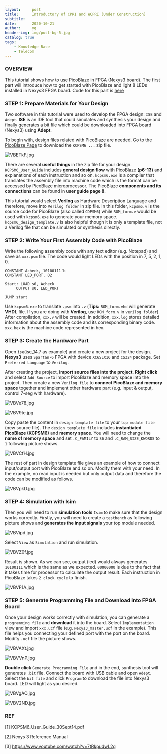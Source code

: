 ```yaml
---
layout:     post
title:      Introductory of CPRI and eCPRI (Under Construction)
subtitle:   
date:       2020-10-21
author:     yg
header-img: img/post-bg-5.jpg
catalog: true
tags:
    - Knowledge Base
    - Telecom
---
```



### OVERVIEW
This tutorial shows how to use PicoBlaze in FPGA (Nexys3 board). The first part will introduce how to get started with PicoBlaze and light 8 LEDs installed in Nexys3 FPGA board. Code for this part is [here](https://github.com/yg9120/Nexys3/tree/master/LightLEDS)


### STEP 1: Prepare Materials for Your Design

Two software in this tutorial were used to develop the FPGA design: `ISE` and `Adept`. **ISE** is an IDE tool that could simulates and synthesis your design and finally generates a bit file which could be downloaded into FPGA board (Nexys3) using **Adept**.

To begin with, design files related with PicoBlaze are needed. Go to the [PicoBlaze Page](https://www.xilinx.com/products/intellectual-property/picoblaze.html#design) to download the `KCPSM6 ...` zip file. 

![VBETkF.jpg](https://s2.ax1x.com/2019/06/08/VBETkF.jpg)

There are several **useful things** in the zip file for your design. `KCPSM6_User_Guide` includes **general design flow** with PicoBlaze **(p6-13)** and explanations of each instruction and so on. `kcpsm6.exe` is a compiler that translates the assembly file into machine code which is the format can be accessed by PicoBlaze microprocessor. The PicoBlaze **components and its connections** can be found in **user guide page 8**. 

This tutorial would select **Verilog** as Hardware Description Language and therefore, move into `Verilog folder` in zip file. In this folder, `kcpsm6.v` is the source code for PicoBlaze (also called `CDPSM6`) while `ROM_form.v` would be used with `kcpsm6.exe` to generate your memory space. `kcpsm6_design_template.v` is also helpful though it is only a template file, not a Verilog file that can be simulated or synthesis directly. 


### STEP 2: Write Your First Assembly Code with PicoBlaze

Write the following assembly code with any text editor (e.g. Notepad) and save as `xxx.psm` file. The code would light LEDs with the position in 7, 5, 2, 1, 0.

```
CONSTANT Acheck, 10100111’b
CONSTANT LED_PORT, 02

Start: LOAD s0, Acheck
     OUTPUT s0, LED_PORT

JUMP start
```

Use `kcpsm6.exe` to translate `.psm` into `.v` (**Tips:** `ROM_form.vhd` will generate **VHDL** file. If you are doing with **Verilog**, use `ROM_form.v` in `verilog folder`). After compilation, `xxx.v` will be created. In addition, `xxx.log` stores detailed information about the assembly code and its corresponding binary code. `xxx.hex` is the machine code represented in hex.


### STEP 3: Create the Hardware Part

Open `ise`(ise_14.7 as example) and create a new project for the design. **Nexys3** uses `Spartan-6` FPGA with device `XC6SLX16` and `CS324` package. Set `Preferred Language` to `Verilog`.

After creating the project, **import source files into the project**. **Right click** and select `Add Source` to import PicoBlaze and memory space into the project. Then create a new `Verilog file` to **connect PicoBlaze and memory space** together and implement other hardware part (e.g. input & output, control 7-seg with hardware). 

![VBVe78.jpg](https://s2.ax1x.com/2019/06/08/VBVe78.jpg)

![VBV9te.jpg](https://s2.ax1x.com/2019/06/08/VBV9te.jpg)

Copy paste the content in `design template file` to your `top module file` (new source file). The `design template file` includes **instantiated PicoBlaze (KCPSM6)** and **memory space**. You will need to change the **name of memory space** and set `.C_FAMILY` to `S6` and `.C_RAM_SIZE_KWORDS` to `1` following picture shows.

![VBVCfH.jpg](https://s2.ax1x.com/2019/06/08/VBVCfH.jpg)

The rest of part in design template file gives an example of how to connect input/output port with PicoBlaze and so on. Modify them with your need. In the example, no read input is needed but only output data and therefore the code can be modified as follows.

![VBVpkD.jpg](https://s2.ax1x.com/2019/06/08/VBVpkD.jpg)


### STEP 4: Simulation with Isim

Then you will need to run **simulation tools** `Isim` to make sure that the design works correctly. Firstly, you will need to create a `testbench` as following picture shows and **generates the input signals** your top module needed.

![VBVipd.jpg](https://s2.ax1x.com/2019/06/08/VBVipd.jpg)

Select `View` as `Simulation` and run simulation.

![VBVZ0f.jpg](https://s2.ax1x.com/2019/06/08/VBVZ0f.jpg)

Result is shown. As we can see, output (led) would always generates `10100111` which is the same as we expected. `00000000` is due to the fact that it takes time for processor to calculate the output result. Each instruction in PicoBlaze takes `2 clock cycle` to finish.

![VBVF1A.jpg](https://s2.ax1x.com/2019/06/08/VBVF1A.jpg)


### STEP 5: Generate Programming File and Download into FPGA Board

Once your design works correctly with simulation, you can generate a `programming file` and **download** it into the board. Select `Implementation` view and import `xxx.ucf` file (e.g. `Nexys3_master.ucf` in the example). This file helps you connecting your defined port with the port on the board. Modify `.ucf` file the picture shows. 

![VBVAXt.jpg](https://s2.ax1x.com/2019/06/08/VBVAXt.jpg)

![VBVVnP.jpg](https://s2.ax1x.com/2019/06/08/VBVVnP.jpg)

**Double click** `Generate Programming File` and in the end, synthesis tool will generates `.bit` file. Connect the board with USB cable and open `Adept`. Select the `bit file` and click `Program` to download the file into Nexys3 board. LED will light as you desired.

![VBVgAO.jpg](https://s2.ax1x.com/2019/06/08/VBVgAO.jpg)

![VBV2ND.jpg](https://s2.ax1x.com/2019/06/08/VBV2ND.jpg)


### REF

[1] KCPSM6_User_Guide_30Sept14.pdf

[2] Nexys 3 Reference Manual

[3] https://www.youtube.com/watch?v=7tRkpudwL2g

